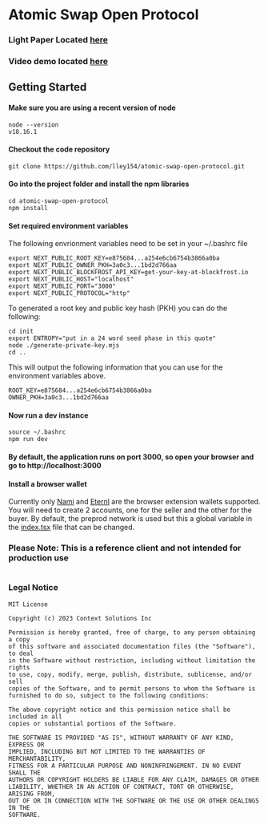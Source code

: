 # Atomic Swap Open Protocol
### Light Paper Located [here](http://)
### Video demo located [here](http://)
##
## Getting Started
#### Make sure you are using a recent version of node
```
node --version
v18.16.1
```
#### Checkout the code repository
```
git clone https://github.com/lley154/atomic-swap-open-protocol.git
```

#### Go into the project folder and install the npm libraries
```
cd atomic-swap-open-protocol
npm install
```
#### Set required environment variables
The following envrionment variables need to be set in your ~/.bashrc file
```
export NEXT_PUBLIC_ROOT_KEY=e875684...a254e6cb6754b3866a0ba
export NEXT_PUBLIC_OWNER_PKH=3a0c3...1bd2d766aa
export NEXT_PUBLIC_BLOCKFROST_API_KEY=get-your-key-at-blockfrost.io
export NEXT_PUBLIC_HOST="localhost"
export NEXT_PUBLIC_PORT="3000"
export NEXT_PUBLIC_PROTOCOL="http"

```
To generated a root key and public key hash (PKH) you can do the following:
```
cd init
export ENTROPY="put in a 24 word seed phase in this quote"
node ./generate-private-key.mjs
cd ..
```
This will output the following information that you can use for the environment variables above.
```
ROOT_KEY=e875684...a254e6cb6754b3866a0ba
OWNER_PKH=3a0c3...1bd2d766aa
```

#### Now run a dev instance
```
source ~/.bashrc
npm run dev
```
#### By default, the application runs on port 3000, so open your browser and go to http://localhost:3000

#### Install a browser wallet
Currently only [Nami](https://chrome.google.com/webstore/detail/nami/lpfcbjknijpeeillifnkikgncikgfhdo) and [Eternl](https://chrome.google.com/webstore/detail/eternl/kmhcihpebfmpgmihbkipmjlmmioameka) are the browser extension wallets supported.  You will need to create 2 accounts, one for the seller and the other for the buyer.  By default, the preprod network is used but this a global variable in the [index.tsx](https://github.com/lley154/atomic-swap-open-protocol/blob/main/pages/index.tsx) file that can be changed.

### Please Note: This is a reference client and not intended for production use
#

### Legal Notice
```
MIT License

Copyright (c) 2023 Context Solutions Inc

Permission is hereby granted, free of charge, to any person obtaining a copy
of this software and associated documentation files (the "Software"), to deal
in the Software without restriction, including without limitation the rights
to use, copy, modify, merge, publish, distribute, sublicense, and/or sell
copies of the Software, and to permit persons to whom the Software is
furnished to do so, subject to the following conditions:

The above copyright notice and this permission notice shall be included in all
copies or substantial portions of the Software.

THE SOFTWARE IS PROVIDED "AS IS", WITHOUT WARRANTY OF ANY KIND, EXPRESS OR
IMPLIED, INCLUDING BUT NOT LIMITED TO THE WARRANTIES OF MERCHANTABILITY,
FITNESS FOR A PARTICULAR PURPOSE AND NONINFRINGEMENT. IN NO EVENT SHALL THE
AUTHORS OR COPYRIGHT HOLDERS BE LIABLE FOR ANY CLAIM, DAMAGES OR OTHER
LIABILITY, WHETHER IN AN ACTION OF CONTRACT, TORT OR OTHERWISE, ARISING FROM,
OUT OF OR IN CONNECTION WITH THE SOFTWARE OR THE USE OR OTHER DEALINGS IN THE
SOFTWARE.
```

